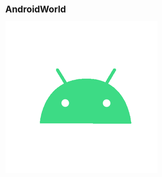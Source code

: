 # AndroidWorld

![](https://raw.githubusercontent.com/pj-25/AndroidWorld/main/MAD_Practicals/app/src/main/res/raw/android_logo1.gif)
